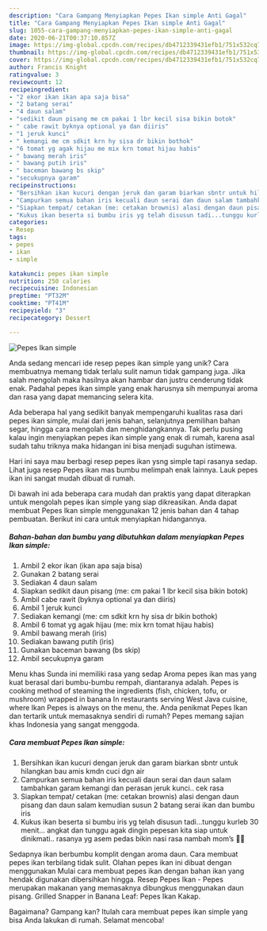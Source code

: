 ```yaml
---
description: "Cara Gampang Menyiapkan Pepes Ikan simple Anti Gagal"
title: "Cara Gampang Menyiapkan Pepes Ikan simple Anti Gagal"
slug: 1055-cara-gampang-menyiapkan-pepes-ikan-simple-anti-gagal
date: 2020-06-21T00:37:10.857Z
image: https://img-global.cpcdn.com/recipes/db4712339431efb1/751x532cq70/pepes-ikan-simple-foto-resep-utama.jpg
thumbnail: https://img-global.cpcdn.com/recipes/db4712339431efb1/751x532cq70/pepes-ikan-simple-foto-resep-utama.jpg
cover: https://img-global.cpcdn.com/recipes/db4712339431efb1/751x532cq70/pepes-ikan-simple-foto-resep-utama.jpg
author: Francis Knight
ratingvalue: 3
reviewcount: 12
recipeingredient:
- "2 ekor ikan ikan apa saja bisa"
- "2 batang serai"
- "4 daun salam"
- "sedikit daun pisang me cm pakai 1 lbr kecil sisa bikin botok"
- " cabe rawit byknya optional ya dan diiris"
- "1 jeruk kunci"
- " kemangi me cm sdkit krn hy sisa dr bikin bothok"
- "6 tomat yg agak hijau me mix krn tomat hijau habis"
- " bawang merah iris"
- " bawang putih iris"
- " baceman bawang bs skip"
- "secukupnya garam"
recipeinstructions:
- "Bersihkan ikan kucuri dengan jeruk dan garam biarkan sbntr untuk hilangkan bau amis kmdn cuci dgn air"
- "Campurkan semua bahan iris kecuali daun serai dan daun salam tambahkan garam kemangi dan perasan jeruk kunci.. cek rasa"
- "Siapkan tempat/ cetakan (me: cetakan brownis) alasi dengan daun pisang dan daun salam kemudian susun 2 batang serai ikan dan bumbu iris"
- "Kukus ikan beserta si bumbu iris yg telah disusun tadi...tunggu kurleb 30 menit... angkat dan tunggu agak dingin pepesan kita siap untuk dinikmati.. rasanya yg asem pedas bikin nasi rasa nambah mom’s 🤤😄"
categories:
- Resep
tags:
- pepes
- ikan
- simple

katakunci: pepes ikan simple 
nutrition: 250 calories
recipecuisine: Indonesian
preptime: "PT32M"
cooktime: "PT41M"
recipeyield: "3"
recipecategory: Dessert

---
```



![Pepes Ikan simple](https://img-global.cpcdn.com/recipes/db4712339431efb1/751x532cq70/pepes-ikan-simple-foto-resep-utama.jpg)

Anda sedang mencari ide resep pepes ikan simple yang unik? Cara membuatnya memang tidak terlalu sulit namun tidak gampang juga. Jika salah mengolah maka hasilnya akan hambar dan justru cenderung tidak enak. Padahal pepes ikan simple yang enak harusnya sih mempunyai aroma dan rasa yang dapat memancing selera kita.

Ada beberapa hal yang sedikit banyak mempengaruhi kualitas rasa dari pepes ikan simple, mulai dari jenis bahan, selanjutnya pemilihan bahan segar, hingga cara mengolah dan menghidangkannya. Tak perlu pusing kalau ingin menyiapkan pepes ikan simple yang enak di rumah, karena asal sudah tahu triknya maka hidangan ini bisa menjadi suguhan istimewa.

Hari ini saya mau berbagi resep pepes ikan ysng simple tapi rasanya sedap. Lihat juga resep Pepes ikan mas bumbu melimpah enak lainnya. Lauk pepes ikan ini sangat mudah dibuat di rumah.


Di bawah ini ada beberapa cara mudah dan praktis yang dapat diterapkan untuk mengolah pepes ikan simple yang siap dikreasikan. Anda dapat membuat Pepes Ikan simple menggunakan 12 jenis bahan dan 4 tahap pembuatan. Berikut ini cara untuk menyiapkan hidangannya.

<!--inarticleads1-->

##### Bahan-bahan dan bumbu yang dibutuhkan dalam menyiapkan Pepes Ikan simple:

1. Ambil 2 ekor ikan (ikan apa saja bisa)
1. Gunakan 2 batang serai
1. Sediakan 4 daun salam
1. Siapkan sedikit daun pisang (me: cm pakai 1 lbr kecil sisa bikin botok)
1. Ambil  cabe rawit (byknya optional ya dan diiris)
1. Ambil 1 jeruk kunci
1. Sediakan  kemangi (me: cm sdkit krn hy sisa dr bikin bothok)
1. Ambil 6 tomat yg agak hijau (me: mix krn tomat hijau habis)
1. Ambil  bawang merah (iris)
1. Sediakan  bawang putih (iris)
1. Gunakan  baceman bawang (bs skip)
1. Ambil secukupnya garam


Menu khas Sunda ini memiliki rasa yang sedap Aroma pepes ikan mas yang kuat berasal dari bumbu-bumbu rempah, diantaranya adalah. Pepes is cooking method of steaming the ingredients (fish, chicken, tofu, or mushroom) wrapped in banana In restaurants serving West Java cuisine, where Ikan Pepes is always on the menu, the. Anda penikmat Pepes Ikan dan tertarik untuk memasaknya sendiri di rumah? Pepes memang sajian khas Indonesia yang sangat menggoda. 

<!--inarticleads2-->

##### Cara membuat Pepes Ikan simple:

1. Bersihkan ikan kucuri dengan jeruk dan garam biarkan sbntr untuk hilangkan bau amis kmdn cuci dgn air
1. Campurkan semua bahan iris kecuali daun serai dan daun salam tambahkan garam kemangi dan perasan jeruk kunci.. cek rasa
1. Siapkan tempat/ cetakan (me: cetakan brownis) alasi dengan daun pisang dan daun salam kemudian susun 2 batang serai ikan dan bumbu iris
1. Kukus ikan beserta si bumbu iris yg telah disusun tadi...tunggu kurleb 30 menit... angkat dan tunggu agak dingin pepesan kita siap untuk dinikmati.. rasanya yg asem pedas bikin nasi rasa nambah mom’s 🤤😄


Sedapnya ikan berbumbu komplit dengan aroma daun. Cara membuat pepes ikan terbilang tidak sulit. Olahan pepes ikan ini dibuat dengan menggunakan Mulai cara membuat pepes ikan dengan bahan ikan yang hendak digunakan dibersihkan hingga. Resep Pepes Ikan - Pepes merupakan makanan yang memasaknya dibungkus menggunakan daun pisang. Grilled Snapper in Banana Leaf: Pepes Ikan Kakap. 

Bagaimana? Gampang kan? Itulah cara membuat pepes ikan simple yang bisa Anda lakukan di rumah. Selamat mencoba!
